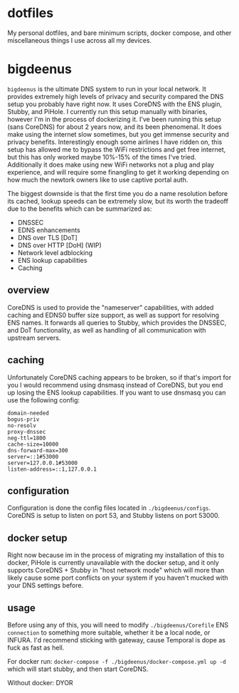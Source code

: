 # dotfiles

My personal dotfiles, and bare minimum scripts, docker compose, and other miscellaneous things I use across all my devices. 

# bigdeenus

`bigdeenus` is the ultimate DNS system to run in your local network. It provides extremely high levels of privacy and security compared the DNS setup you probably have right now. It uses CoreDNS with the ENS plugin, Stubby, and PiHole. I currently run this setup manually with binaries, however I'm in the process of dockerizing it. I've been running this setup (sans CoreDNS) for about 2 years now, and its been phenomenal. It does make using the internet slow sometimes, but you get immense security and privacy benefits. Interestingly enough some airlines I have ridden on, this setup has allowed me to bypass the WiFi restrictions and get free internet, but this has only worked maybe 10%-15% of the times I've tried. Additionally it does make using new WiFi networks not a plug and play experience, and will require some finangling to get it working depending on how much the newtork owners like to use captive portal auth.


The biggest downside is that the first time you do a name resolution before its cached, lookup speeds can be extremely slow, but its worth the tradeoff due to the benefits which can be summarized as:

* DNSSEC
* EDNS enhancements
* DNS over TLS [DoT]
* DNS over HTTP [DoH] (WIP)
* Network level adblocking
* ENS lookup capabilities
* Caching

## overview

CoreDNS is used to provide the "nameserver" capabilities, with added caching and EDNS0 buffer size support, as well as support for resolving ENS names. It forwards all queries to Stubby, which provides the DNSSEC, and DoT functionality, as well as handling of all communication with upstream servers. 

## caching

Unfortunately CoreDNS caching appears to be broken, so if that's import for you I would recommend using dnsmasq instead of CoreDNS, but you end up losing the ENS lookup capabilities. If you want to use dnsmasq you can use the following config:

```
domain-needed
bogus-priv
no-resolv
proxy-dnssec
neg-ttl=1800 
cache-size=10000
dns-forward-max=300
server=::1#53000
server=127.0.0.1#53000
listen-address=::1,127.0.0.1
```


## configuration

Configuration is done the config files located in `./bigdeenus/configs`. CoreDNS is setup to listen on port 53, and Stubby listens on port 53000.


## docker setup

Right now because im in the process of migrating my installation of this to docker, PiHole is currently unavailable with the docker setup, and it only supports CoreDNS + Stubby in "host network mode" which will more than likely cause some port conflicts on your system if you haven't mucked with your DNS settings before.

## usage

Before using any of this, you will need to modify `./bigdeenus/Corefile` ENS `connection` to something more suitable, whether it be a local node, or INFURA. I'd recommend sticking with gateway, cause Temporal is dope as fuck as fast as hell.

For docker run: `docker-compose -f ./bigdeenus/docker-compose.yml up -d` which will start stubby, and then start CoreDNS. 

Without docker: DYOR